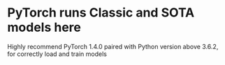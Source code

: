 # PyTorch runs Classic and SOTA models here

Highly recommend PyTorch 1.4.0 paired with Python version above 3.6.2, for correctly load and train models

